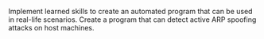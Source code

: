 Implement learned skills to create an automated program that can be used in real-life
scenarios. Create a program that can detect active ARP spoofing attacks on host machines.